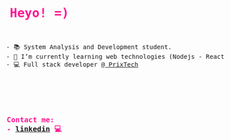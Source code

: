 
<pre>
<h1 style="color:#FF1493"> Heyo! =) </h1>

 - 📚 System Analysis and Development student.
 - 🍵 I’m currently learning web technologies (Nodejs - React - TypeScript/JavaScript)
 - 💻 Full stack developer <a href="https://prix.tech/">@ PrixTech</a>


<br>

<h3 style="color:#FF1493"> Contact me: 
 - <a href="https://www.linkedin.com/in/yaralviana/">linkedin</a> 💻 </h5> 
</pre>
